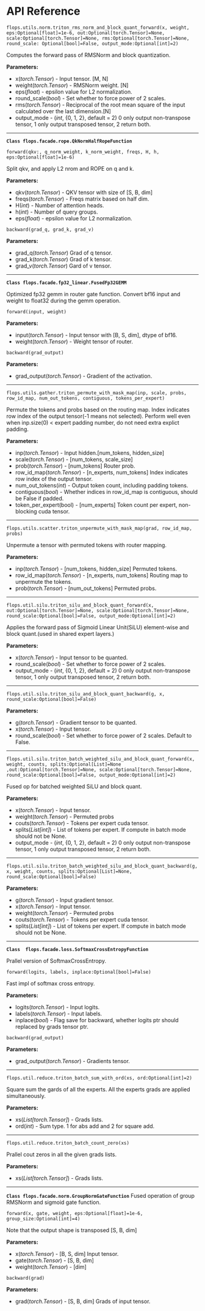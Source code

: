 # API Reference


```
flops.utils.norm.triton_rms_norm_and_block_quant_forward(x, weight, eps:Optional[float]=1e-6, out:Optional[torch.Tensor]=None, scale:Optional[torch.Tensor]=None, rms:Optional[torch.Tensor]=None, round_scale: Optional[bool]=False, output_mode:Optional[int]=2)
```

Computes the forward pass of RMSNorm and block quantization.

**Parameters:**  
- x(*torch.Tensor*) - Input tensor. [M, N]
- weight(*torch.Tensor*) - RMSNorm weight. [N]
- eps(*float*) -  epsilon value for L2 normalization.
- round_scale(*bool*) - Set whether to force power of 2 scales.
- rms(*torch.Tensor*) - Reciprocal of the root mean square of the input calculated over the last dimension.[N]
- output_mode - (*int*,  {0, 1, 2}, default = 2) 0 only output non-transpose tensor, 1 only output transposed tensor, 2 return both.

---

**`
Class flops.facade.rope.QkNormHalfRopeFunction
`**

```
forward(qkv:, q_norm_weight, k_norm_weight, freqs, H, h, eps:Optional[float]=1e-6)
```
Split qkv, and apply L2 nrom and ROPE on q and k.

**Parameters:**  
- qkv(*torch.Tensor*) - QKV tensor with size of [S, B, dim]
- freqs(*torch.Tensor*) - Freqs matrix based on half dim.
- H(*int*) - Number of attention heads.
- h(*int*) - Number of query groups.
- eps(*float*) -  epsilon value for L2 normalization.

```
backward(grad_q, grad_k, grad_v)
```
**Parameters:**  
- grad_q(*torch.Tensor*) Grad of q tensor.
- grad_k(*torch.Tensor*) Grad of k tensor.
- grad_v(*torch.Tensor*) Gard of v tensor.

---

**`
Class flops.facade.fp32_linear.FusedFp32GEMM
`**

Optimized fp32 gemm in router gate function. Convert bf16 input and weight to float32 during the gemm operation.

```
forward(input, weight)
```
**Parameters:**  
- input(*torch.Tensor*) - Input tensor with [B, S, dim], dtype of bf16.
- weight(*torch.Tensor*) - Weight tensor of router.

```
backward(grad_output)
```
**Parameters:**  
- grad_output(*torch.Tensor*) - Gradient of the activation.

---

```
flops.utils.gather.triton_permute_with_mask_map(inp, scale, probs, row_id_map, num_out_tokens, contiguous, tokens_per_expert)
```
Permute the tokens and probs based on the routing map. Index indicates row index of the output tensor(-1 means not selected). Perform well even when inp.size(0) < expert padding number, do not need extra explict padding.

**Parameters:**  
- inp(*torch.Tensor*) - Input hidden.[num_tokens, hidden_size]
- scale(*torch.Tensor*) - [num_tokens, scale_size] 
- prob(*torch.Tensor*) - [num_tokens] Router prob.
- row_id_map(*torch.Tensor*) - [n_experts, num_tokens] Index indicates row index of the output tensor.
- num_out_tokens(*int*) - Output token count, including padding tokens.
- contiguous(*bool*) - Whether indices in row_id_map is contiguous, should be False if padded.
- token_per_expert(bool) - [num_experts] Token count per expert, non-blocking cuda tensor.

---

```
flops.utils.scatter.triton_unpermute_with_mask_map(grad, row_id_map, probs)
```
Unpermute a tensor with permuted tokens with router mapping.

**Parameters:**  
- inp(*torch.Tensor*) - [num_tokens, hidden_size] Permuted tokens.
- row_id_map(*torch.Tensor*) - [n_experts, num_tokens] Routing map to unpermute the tokens.
- prob(*torch.Tensor*) - [num_out_tokens] Permuted probs.

---

```
flops.util.silu.triton_silu_and_block_quant_forward(x, out:Optional[torch.Tensor]=None, scale:Optional[torch.Tensor]=None, round_scale:Optional[bool]=False, output_mode:Optional[int]=2)
```

Applies the forward pass of Sigmoid Linear Unit(SiLU) element-wise and block quant.(used in shared expert layers.)

**Parameters:**  
- x(*torch.Tensor*) - Input tensor to be quanted.
- round_scale(*bool*) - Set whether to force power of 2 scales.
- output_mode - (*int*,  {0, 1, 2}, default = 2) 0 only output non-transpose tensor, 1 only output transposed tensor, 2 return both.

---

```
flops.util.silu.triton_silu_and_block_quant_backward(g, x, round_scale:Optional[bool]=False)
```
**Parameters:**  
- g(*torch.Tensor*) - Gradient tensor to be quanted.
- x(*torch.Tensor*) - Input tensor.
- round_scale(*bool*) - Set whether to force power of 2 scales. Default to False.

---

```
flops.util.silu.triton_batch_weighted_silu_and_block_quant_forward(x, weight, counts, splits:Optional[List]=None ,out:Optional[torch.Tensor]=None, scale:Optional[torch.Tensor]=None, round_scale:Optional[bool]=False, output_mode:Optional[int]=2)
```

Fused op for batched weighted SiLU and block quant.

**Parameters:**  
- x(*torch.Tensor*) - Input tensor.
- weight(*torch.Tensor*)  - Permuted probs
- couts(*torch.Tensor*)  - Tokens per expert cuda tensor.
- splits(*List[int]*) - List of tokens per expert. If compute in batch mode should not be None.
- output_mode - (*int*,  {0, 1, 2}, default = 2) 0 only output non-transpose tensor, 1 only output transposed tensor, 2 return both.

---

```
flops.util.silu.triton_batch_weighted_silu_and_block_quant_backward(g, x, weight, counts, splits:Optional[List]=None, round_scale:Optional[bool]=False)
```
**Parameters:**  
- g(*torch.Tensor*) - Input gradient tensor.
- x(*torch.Tensor*) - Input tensor.
- weight(*torch.Tensor*)  - Permuted probs
- couts(*torch.Tensor*)  - Tokens per expert cuda tensor.
- splits(*List[int]*) - List of tokens per expert. If compute in batch mode should not be None.

---

**`
Class  flops.facade.loss.SoftmaxCrossEntropyFunction
`**

Prallel version of SoftmaxCrossEntropy.

```
forward(logits, labels, inplace:Optional[bool]=False) 
```

Fast impl of softmax cross entropy.

**Parameters:**  
- logits(*torch.Tensor*) - Input logits.
- labels(*torch.Tensor*) - Input labels.
- inplace(*bool*) - Flag save for backward, whether logits ptr should replaced by grads tensor ptr.

```
backward(grad_output) 
```

**Parameters:**  
- grad_output(*torch.Tensor*) - Gradients tensor.

---

```
flops.util.reduce.triton_batch_sum_with_ord(xs, ord:Optional[int]=2) 
```
Square sum the gards of all the experts. All the experts grads are applied simultaneously.

**Parameters:**  
- xs(*List[torch.Tensor]*) - Grads lists.
- ord(*int*) - Sum type. 1 for abs add and 2 for square add.

--- 

```
flops.util.reduce.triton_batch_count_zero(xs) 
```
Prallel cout zeros in all the given grads lists.

**Parameters:**  
- xs(*List[torch.Tensor]*) - Grads lists.

--- 

**`
Class flops.facade.norm.GroupNormGateFunction
`**
Fused operation of group RMSNorm and sigmoid gate function.

```
forward(x, gate, weight, eps:Optional[float]=1e-6, group_size:Optional[int]=4)
```
Note that the output shape is transposed [S, B, dim]

**Parameters:**  

- x(*torch.Tensor*) - [B, S, dim] Input tensor.
- gate(*torch.Tensor*) - [S, B, dim] 
- weight(*torch.Tensor*) - [dim]

```
backward(grad)
```
**Parameters:**  
- grad(*torch.Tensor*) - [S, B, dim] Grads of input tensor.
